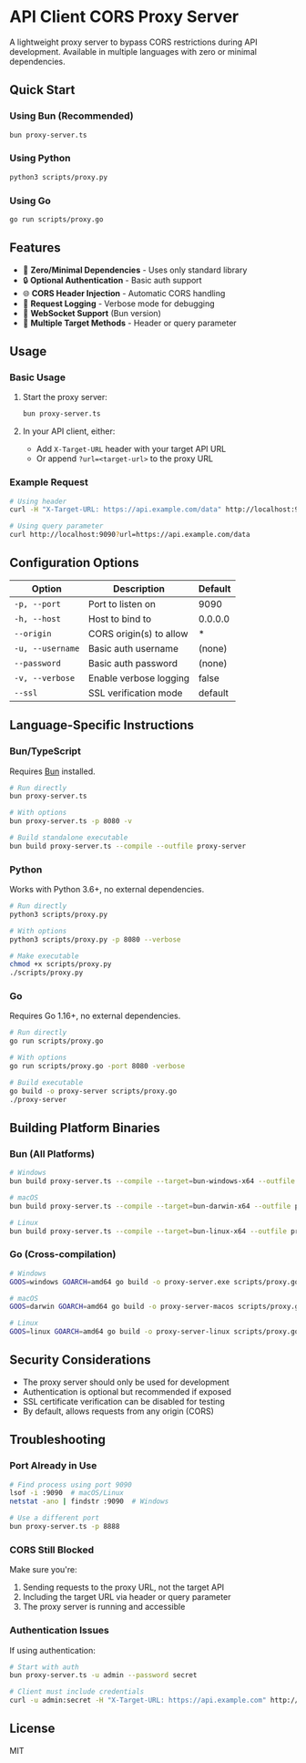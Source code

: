 # API Client CORS Proxy Server

A lightweight proxy server to bypass CORS restrictions during API development. Available in multiple languages with zero or minimal dependencies.

## Quick Start

### Using Bun (Recommended)

```bash
bun proxy-server.ts
```

### Using Python

```bash
python3 scripts/proxy.py
```

### Using Go

```bash
go run scripts/proxy.go
```

## Features

- 🚀 **Zero/Minimal Dependencies** - Uses only standard library
- 🔒 **Optional Authentication** - Basic auth support
- 🌐 **CORS Header Injection** - Automatic CORS handling
- 📝 **Request Logging** - Verbose mode for debugging
- 🔄 **WebSocket Support** (Bun version)
- 🎯 **Multiple Target Methods** - Header or query parameter

## Usage

### Basic Usage

1. Start the proxy server:
   ```bash
   bun proxy-server.ts
   ```

2. In your API client, either:
   - Add `X-Target-URL` header with your target API URL
   - Or append `?url=<target-url>` to the proxy URL

### Example Request

```bash
# Using header
curl -H "X-Target-URL: https://api.example.com/data" http://localhost:9090

# Using query parameter
curl http://localhost:9090?url=https://api.example.com/data
```

## Configuration Options

| Option | Description | Default |
|--------|-------------|---------|
| `-p, --port` | Port to listen on | 9090 |
| `-h, --host` | Host to bind to | 0.0.0.0 |
| `--origin` | CORS origin(s) to allow | * |
| `-u, --username` | Basic auth username | (none) |
| `--password` | Basic auth password | (none) |
| `-v, --verbose` | Enable verbose logging | false |
| `--ssl` | SSL verification mode | default |

## Language-Specific Instructions

### Bun/TypeScript

Requires [Bun](https://bun.sh) installed.

```bash
# Run directly
bun proxy-server.ts

# With options
bun proxy-server.ts -p 8080 -v

# Build standalone executable
bun build proxy-server.ts --compile --outfile proxy-server
```

### Python

Works with Python 3.6+, no external dependencies.

```bash
# Run directly
python3 scripts/proxy.py

# With options
python3 scripts/proxy.py -p 8080 --verbose

# Make executable
chmod +x scripts/proxy.py
./scripts/proxy.py
```

### Go

Requires Go 1.16+, no external dependencies.

```bash
# Run directly
go run scripts/proxy.go

# With options
go run scripts/proxy.go -port 8080 -verbose

# Build executable
go build -o proxy-server scripts/proxy.go
./proxy-server
```

## Building Platform Binaries

### Bun (All Platforms)

```bash
# Windows
bun build proxy-server.ts --compile --target=bun-windows-x64 --outfile proxy-server.exe

# macOS
bun build proxy-server.ts --compile --target=bun-darwin-x64 --outfile proxy-server-macos

# Linux
bun build proxy-server.ts --compile --target=bun-linux-x64 --outfile proxy-server-linux
```

### Go (Cross-compilation)

```bash
# Windows
GOOS=windows GOARCH=amd64 go build -o proxy-server.exe scripts/proxy.go

# macOS
GOOS=darwin GOARCH=amd64 go build -o proxy-server-macos scripts/proxy.go

# Linux
GOOS=linux GOARCH=amd64 go build -o proxy-server-linux scripts/proxy.go
```

## Security Considerations

- The proxy server should only be used for development
- Authentication is optional but recommended if exposed
- SSL certificate verification can be disabled for testing
- By default, allows requests from any origin (CORS)

## Troubleshooting

### Port Already in Use

```bash
# Find process using port 9090
lsof -i :9090  # macOS/Linux
netstat -ano | findstr :9090  # Windows

# Use a different port
bun proxy-server.ts -p 8888
```

### CORS Still Blocked

Make sure you're:
1. Sending requests to the proxy URL, not the target API
2. Including the target URL via header or query parameter
3. The proxy server is running and accessible

### Authentication Issues

If using authentication:
```bash
# Start with auth
bun proxy-server.ts -u admin --password secret

# Client must include credentials
curl -u admin:secret -H "X-Target-URL: https://api.example.com" http://localhost:9090
```

## License

MIT